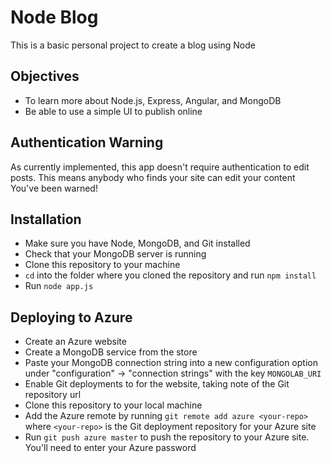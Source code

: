 Node Blog
=========

This is a basic personal project to create a blog using Node

Objectives
----------

* To learn more about Node.js, Express, Angular, and MongoDB
* Be able to use a simple UI to publish online

Authentication Warning
----------------------

As currently implemented, this app doesn't require authentication to edit posts.
This means anybody who finds your site can edit your content
You've been warned!

Installation
------------

* Make sure you have Node, MongoDB, and Git installed
* Check that your MongoDB server is running
* Clone this repository to your machine
* `cd` into the folder where you cloned the repository and run `npm install`
* Run `node app.js`

Deploying to Azure
------------------

* Create an Azure website
* Create a MongoDB service from the store
* Paste your MongoDB connection string into a new configuration option under "configuration" &rarr; "connection strings" with the key `MONGOLAB_URI`
* Enable Git deployments to for the website, taking note of the Git repository url
* Clone this repository to your local machine
* Add the Azure remote by running `git remote add azure <your-repo>` where `<your-repo>` is the Git deployment repository for your Azure site
* Run `git push azure master` to push the repository to your Azure site. You'll need to enter your Azure password